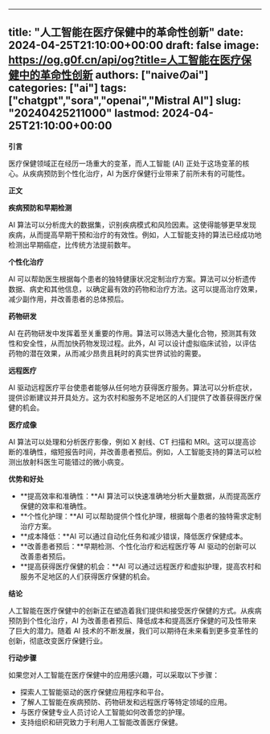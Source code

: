 
---
title: "人工智能在医疗保健中的革命性创新"
date: 2024-04-25T21:10:00+00:00
draft: false
image: https://og.g0f.cn/api/og?title=人工智能在医疗保健中的革命性创新
authors: ["naiveのai"]
categories: ["ai"]
tags: ["chatgpt","sora","openai","Mistral AI"]
slug: "20240425211000"
lastmod: 2024-04-25T21:10:00+00:00
---
**引言**

医疗保健领域正在经历一场重大的变革，而人工智能 (AI) 正处于这场变革的核心。从疾病预防到个性化治疗，AI 为医疗保健行业带来了前所未有的可能性。

**正文**

**疾病预防和早期检测**

AI 算法可以分析庞大的数据集，识别疾病模式和风险因素。这使得能够更早发现疾病，从而提高早期干预和治疗的有效性。例如，人工智能支持的算法已经成功地检测出早期癌症，比传统方法提前数年。

**个性化治疗**

AI 可以帮助医生根据每个患者的独特健康状况定制治疗方案。算法可以分析遗传数据、病史和其他信息，以确定最有效的药物和治疗方法。这可以提高治疗效果，减少副作用，并改善患者的总体预后。

**药物研发**

AI 在药物研发中发挥着至关重要的作用。算法可以筛选大量化合物，预测其有效性和安全性，从而加快药物发现过程。此外，AI 可以设计虚拟临床试验，以评估药物的潜在效果，从而减少昂贵且耗时的真实世界试验的需要。

**远程医疗**

AI 驱动远程医疗平台使患者能够从任何地方获得医疗服务。算法可以分析症状，提供诊断建议并开具处方。这为农村和服务不足地区的人们提供了改善获得医疗保健的机会。

**医疗成像**

AI 算法可以处理和分析医疗影像，例如 X 射线、CT 扫描和 MRI。这可以提高诊断的准确性，缩短报告时间，并改善患者预后。例如，人工智能支持的算法可以检测出放射科医生可能错过的微小病变。

**优势和好处**

* **提高效率和准确性：**AI 算法可以快速准确地分析大量数据，从而提高医疗保健的效率和准确性。
* **个性化护理：**AI 可以帮助提供个性化护理，根据每个患者的独特需求定制治疗方案。
* **成本降低：**AI 可以通过自动化任务和减少错误，降低医疗保健成本。
* **改善患者预后：**早期检测、个性化治疗和远程医疗等 AI 驱动的创新可以改善患者预后。
* **提高获得医疗保健的机会：**AI 可以通过远程医疗和虚拟护理，提高农村和服务不足地区的人们获得医疗保健的机会。

**结论**

人工智能在医疗保健中的创新正在塑造着我们提供和接受医疗保健的方式。从疾病预防到个性化治疗，AI 为改善患者预后、降低成本和提高医疗保健的可及性带来了巨大的潜力。随着 AI 技术的不断发展，我们可以期待在未来看到更多变革性的创新，彻底改变医疗保健行业。

**行动步骤**

如果您对人工智能在医疗保健中的应用感兴趣，可以采取以下步骤：

* 探索人工智能驱动的医疗保健应用程序和平台。
* 了解人工智能在疾病预防、药物研发和远程医疗等特定领域的应用。
* 与医疗保健专业人员讨论人工智能如何改善您的护理。
* 支持组织和研究致力于利用人工智能改善医疗保健。